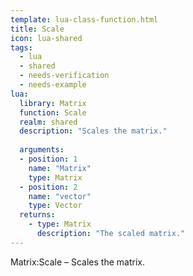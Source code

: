 ```yaml
---
template: lua-class-function.html
title: Scale
icon: lua-shared
tags:
  - lua
  - shared
  - needs-verification
  - needs-example
lua:
  library: Matrix
  function: Scale
  realm: shared
  description: "Scales the matrix."
  
  arguments:
  - position: 1
    name: "Matrix"
    type: Matrix
  - position: 2
    name: "vector"
    type: Vector
  returns:
    - type: Matrix
      description: "The scaled matrix."
---
```


<div class="lua__search__keywords">
Matrix:Scale &#x2013; Scales the matrix.
</div>
